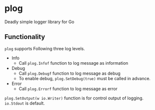 # plog

Deadly simple logger library for Go

## Functionality

`plog` supports Following three log levels.

* Info
  * Call `plog.Infof` function to log message as information
* Debug
  * Call `plog.Debugf` function to log message as debug
  * To enable debug, `plog.SetDebug(true)` must be called in advance.
* Error
  * Call `plog.Errorf` function to log message as error

`plog.SetOutput(w io.Writer)` function is for control output of logging.
`io.Stdout` is default.


